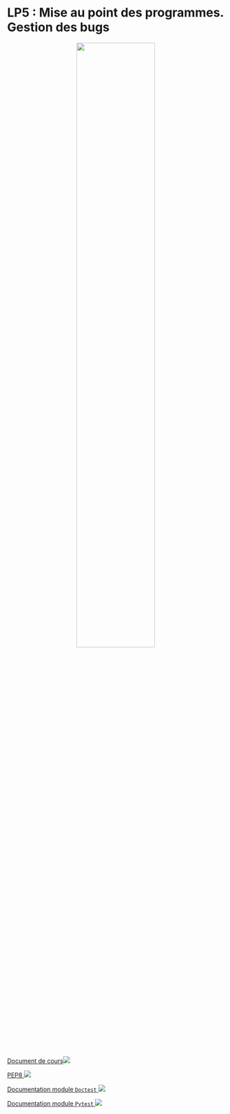 # **LP5 : Mise au point des programmes. Gestion des bugs**

<center><img src="https://files.realpython.com/media/PEP-8-Tutorial-Python-Code-Formatting-Guide_Watermarked.9103cf7be328.jpg" width="60%"></center>

<a href="https://sasl56-my.sharepoint.com/:w:/g/personal/mickael_kerviche_sa-sl_fr/EWcMVv0k1YFJtkwx_k2LTakBswocXN0YwuTBGfiLaioiCw?e=XC1rqb" target="_blank">Document de cours<img src="https://c1-word-view-15.cdn.office.net/wv/resources/1033/FavIcon_Word.ico"></a>


<a href="https://peps.python.org/pep-0008/" target="_blank">PEP8 ![](https://icons.iconarchive.com/icons/icons8/windows-8/24/Programming-External-Link-icon.png)</a>

<a href="https://docs.python.org/3/library/doctest.html" target="_blank">Documentation module `Doctest` ![](https://icons.iconarchive.com/icons/icons8/windows-8/24/Programming-External-Link-icon.png)</a>


<a href="https://docs.pytest.org/en/7.1.x/" target="_blank">Documentation module `Pytest` ![](https://icons.iconarchive.com/icons/icons8/windows-8/24/Programming-External-Link-icon.png)</a>
